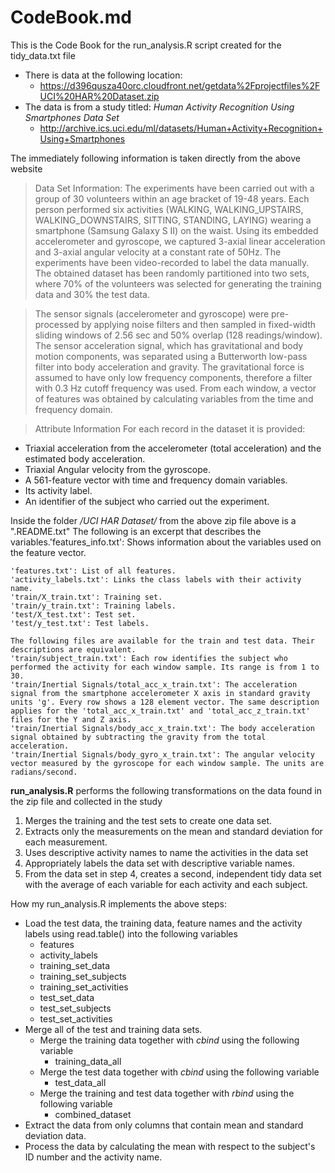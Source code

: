# CodeBook.md

This is the Code Book for the run_analysis.R script created for the tidy_data.txt file
* There is data at the following location:
  * https://d396qusza40orc.cloudfront.net/getdata%2Fprojectfiles%2FUCI%20HAR%20Dataset.zip
* The data is from a study titled: _Human Activity Recognition Using Smartphones Data Set_
  * http://archive.ics.uci.edu/ml/datasets/Human+Activity+Recognition+Using+Smartphones

The immediately following information is taken directly from the above website

> Data Set Information:
   The experiments have been carried out with a group of 30 volunteers within an age bracket of 19-48 years. Each person performed six activities (WALKING, WALKING_UPSTAIRS, WALKING_DOWNSTAIRS, SITTING, STANDING, LAYING) wearing a smartphone (Samsung Galaxy S II) on the waist. Using its embedded accelerometer and gyroscope, we captured 3-axial linear acceleration and 3-axial angular velocity at a constant rate of 50Hz. The experiments have been video-recorded to label the data manually. The obtained dataset has been randomly partitioned into two sets, where 70% of the volunteers was selected for generating the training data and 30% the test data.

>  The sensor signals (accelerometer and gyroscope) were pre-processed by applying noise filters and then sampled in fixed-width sliding windows of 2.56 sec and 50% overlap (128 readings/window). The sensor acceleration signal, which has gravitational and body motion components, was separated using a Butterworth low-pass filter into body acceleration and gravity. The gravitational force is assumed to have only low frequency components, therefore a filter with 0.3 Hz cutoff frequency was used. From each window, a vector of features was obtained by calculating variables from the time and frequency domain.

> Attribute Information
  For each record in the dataset it is provided:
   - Triaxial acceleration from the accelerometer (total acceleration) and the estimated body acceleration.
   - Triaxial Angular velocity from the gyroscope.
   - A 561-feature vector with time and frequency domain variables.
   - Its activity label.
   - An identifier of the subject who carried out the experiment.

  Inside the folder _/UCI HAR Dataset/_ from the above zip file above is a ".README.txt"
  The following is an excerpt that describes the variables.'features_info.txt': Shows information about the variables used on the feature vector.

    'features.txt': List of all features.
    'activity_labels.txt': Links the class labels with their activity name.
    'train/X_train.txt': Training set.
    'train/y_train.txt': Training labels.
    'test/X_test.txt': Test set.
    'test/y_test.txt': Test labels.

    The following files are available for the train and test data. Their descriptions are equivalent.
    'train/subject_train.txt': Each row identifies the subject who performed the activity for each window sample. Its range is from 1 to 30.
    'train/Inertial Signals/total_acc_x_train.txt': The acceleration signal from the smartphone accelerometer X axis in standard gravity units 'g'. Every row shows a 128 element vector. The same description applies for the 'total_acc_x_train.txt' and 'total_acc_z_train.txt' files for the Y and Z axis.
    'train/Inertial Signals/body_acc_x_train.txt': The body acceleration signal obtained by subtracting the gravity from the total acceleration.
    'train/Inertial Signals/body_gyro_x_train.txt': The angular velocity vector measured by the gyroscope for each window sample. The units are radians/second.


**run_analysis.R** performs the following transformations on the data found in the zip file and collected in the study

1. Merges the training and the test sets to create one data set.
2. Extracts only the measurements on the mean and standard deviation for each measurement.
3. Uses descriptive activity names to name the activities in the data set
4. Appropriately labels the data set with descriptive variable names.
5. From the data set in step 4, creates a second, independent tidy data set with the average of each variable for each activity and each subject.

How my run_analysis.R implements the above steps:

* Load the test data, the training data, feature names and the activity labels using read.table() into the following variables
  * features
  * activity_labels
  * training_set_data
  * training_set_subjects
  * training_set_activities
  * test_set_data
  * test_set_subjects
  * test_set_activities
* Merge all of the test and training data sets.
  * Merge the training data together with _cbind_ using the following variable
    * training_data_all
  * Merge the test data together with _cbind_ using the following variable
    * test_data_all
  * Merge the training and test data together with _rbind_ using the following variable
    * combined_dataset
* Extract the data from only columns that contain mean and standard deviation data.
* Process the data by calculating the mean with respect to the subject's ID number and the activity name.
